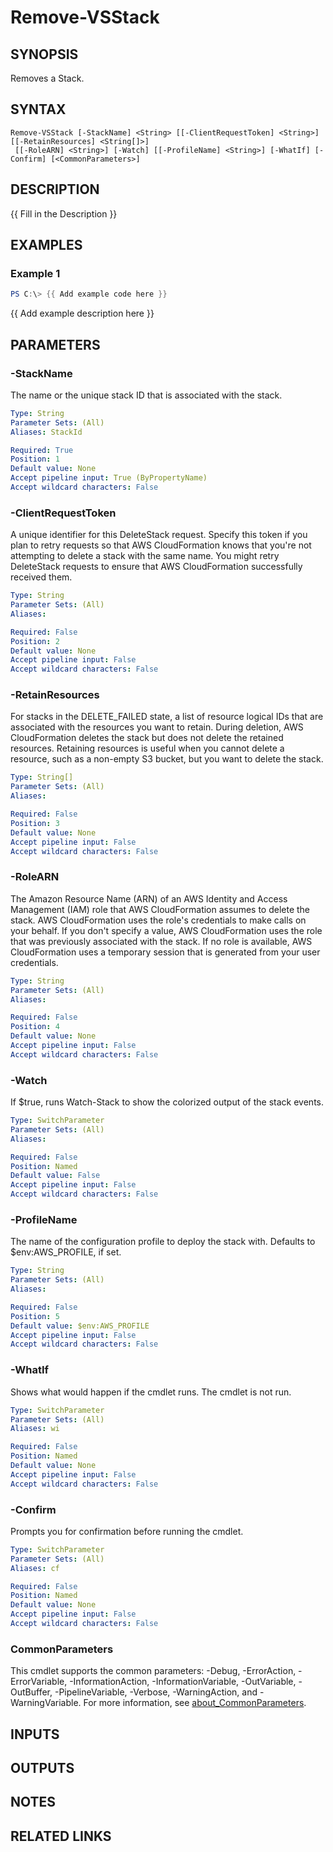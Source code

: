 # Remove-VSStack

## SYNOPSIS
Removes a Stack.

## SYNTAX

```
Remove-VSStack [-StackName] <String> [[-ClientRequestToken] <String>] [[-RetainResources] <String[]>]
 [[-RoleARN] <String>] [-Watch] [[-ProfileName] <String>] [-WhatIf] [-Confirm] [<CommonParameters>]
```

## DESCRIPTION
{{ Fill in the Description }}

## EXAMPLES

### Example 1
```powershell
PS C:\> {{ Add example code here }}
```

{{ Add example description here }}

## PARAMETERS

### -StackName
The name or the unique stack ID that is associated with the stack.

```yaml
Type: String
Parameter Sets: (All)
Aliases: StackId

Required: True
Position: 1
Default value: None
Accept pipeline input: True (ByPropertyName)
Accept wildcard characters: False
```

### -ClientRequestToken
A unique identifier for this DeleteStack request.
Specify this token if you plan to retry requests so that AWS CloudFormation knows that you're not attempting to delete a stack with the same name.
You might retry DeleteStack requests to ensure that AWS CloudFormation successfully received them.

```yaml
Type: String
Parameter Sets: (All)
Aliases:

Required: False
Position: 2
Default value: None
Accept pipeline input: False
Accept wildcard characters: False
```

### -RetainResources
For stacks in the DELETE_FAILED state, a list of resource logical IDs that are associated with the resources you want to retain.
During deletion, AWS CloudFormation deletes the stack but does not delete the retained resources.
Retaining resources is useful when you cannot delete a resource, such as a non-empty S3 bucket, but you want to delete the stack.

```yaml
Type: String[]
Parameter Sets: (All)
Aliases:

Required: False
Position: 3
Default value: None
Accept pipeline input: False
Accept wildcard characters: False
```

### -RoleARN
The Amazon Resource Name (ARN) of an AWS Identity and Access Management (IAM) role that AWS CloudFormation assumes to delete the stack.
AWS CloudFormation uses the role's credentials to make calls on your behalf.
If you don't specify a value, AWS CloudFormation uses the role that was previously associated with the stack.
If no role is available, AWS CloudFormation uses a temporary session that is generated from your user credentials.

```yaml
Type: String
Parameter Sets: (All)
Aliases:

Required: False
Position: 4
Default value: None
Accept pipeline input: False
Accept wildcard characters: False
```

### -Watch
If $true, runs Watch-Stack to show the colorized output of the stack events.

```yaml
Type: SwitchParameter
Parameter Sets: (All)
Aliases:

Required: False
Position: Named
Default value: False
Accept pipeline input: False
Accept wildcard characters: False
```

### -ProfileName
The name of the configuration profile to deploy the stack with.
Defaults to $env:AWS_PROFILE, if set.

```yaml
Type: String
Parameter Sets: (All)
Aliases:

Required: False
Position: 5
Default value: $env:AWS_PROFILE
Accept pipeline input: False
Accept wildcard characters: False
```

### -WhatIf
Shows what would happen if the cmdlet runs.
The cmdlet is not run.

```yaml
Type: SwitchParameter
Parameter Sets: (All)
Aliases: wi

Required: False
Position: Named
Default value: None
Accept pipeline input: False
Accept wildcard characters: False
```

### -Confirm
Prompts you for confirmation before running the cmdlet.

```yaml
Type: SwitchParameter
Parameter Sets: (All)
Aliases: cf

Required: False
Position: Named
Default value: None
Accept pipeline input: False
Accept wildcard characters: False
```

### CommonParameters
This cmdlet supports the common parameters: -Debug, -ErrorAction, -ErrorVariable, -InformationAction, -InformationVariable, -OutVariable, -OutBuffer, -PipelineVariable, -Verbose, -WarningAction, and -WarningVariable. For more information, see [about_CommonParameters](http://go.microsoft.com/fwlink/?LinkID=113216).

## INPUTS

## OUTPUTS

## NOTES

## RELATED LINKS
